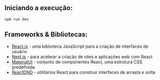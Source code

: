 ## Iniciando a execução:

```bash
npm run dev
```

## Frameworks & Bibliotecas:

- [React.js](https://reactjs.org) - uma biblioteca JavaScript para a criação de interfaces de usuário
- [Next.js](https://nextjs.org/docs) - para acelerar a criação de sites e aplicações web com React
- [MaterialUI](https://mui.com/pt/) - conjunto de componentes React, uma estrutura CSS predefinida
- [ReactDND](https://react-dnd.github.io/react-dnd/about) - utilitários React para construir interfaces de arrasta e solta
